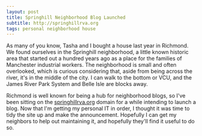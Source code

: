 ```yaml
---
layout: post
title: Springhill Neighborhood Blog Launched
subtitle: http://springhillrva.org
tags: personal neighborhood house
---
```

As many of you know, Tasha and I bought a house last year in Richmond. We found ourselves in the Springhill neighborhood, a little known historic area that started out a hundred years ago as a place for the families of Manchester industrial workers. The neighborhood is small and often overlooked, which is curious considering that, aside from being across the river, it's in the middle of the city. I can walk to the bottom or VCU, and the James River Park System and Belle Isle are blocks away.

Richmond is well known for being a hub for neighborhood blogs, so I've been sitting on the [springhillrva.org](http://springhillrva.org) domain for a while intending to launch a blog. Now that I'm getting my personal IT in order, I thought it was time to tidy the site up and make the announcement. Hopefully I can get my neighbors to help out maintaining it, and hopefully they'll find it useful to do so.
